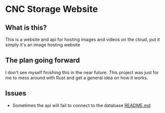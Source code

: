 # CNC Storage Website

## What is this?
This is a website and api for hosting images and videos on the cloud, put it simply it's an image hosting website

## The plan going forward
I don't see myself finishing this in the near future. This project was just for me to mess around with Rust and get a general idea on how it works.

## Issues

- Sometimes the api will fail to connect to the database [README.md](./cnc_api/libs/README.md)
